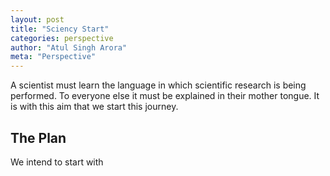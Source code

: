 ```yaml
---
layout: post
title: "Sciency Start"
categories: perspective
author: "Atul Singh Arora"
meta: "Perspective"
---
```


A scientist must learn the language in which scientific research is being performed. To everyone else it must be explained in their mother tongue. It is with this aim that we start this journey.

## The Plan
We intend to start with 